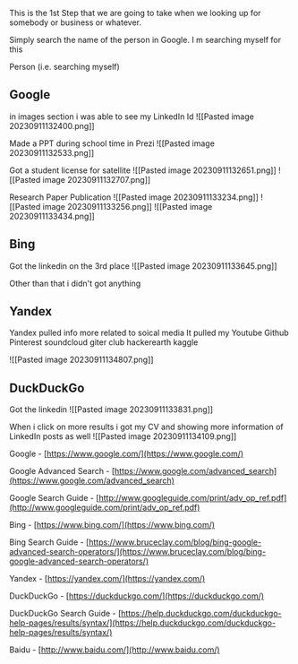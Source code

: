 This is the 1st Step that we are going to take when we looking up for somebody or business or whatever.

Simply search the name of the person in Google.
I m searching myself for this

Person (i.e. searching myself)

<h2>Google</h2> 
in images section i was able to see my LinkedIn Id
![[Pasted image 20230911132400.png]]

Made a PPT during school time in Prezi
![[Pasted image 20230911132533.png]]

Got a student license for satellite
![[Pasted image 20230911132651.png]]
![[Pasted image 20230911132707.png]]

Research Paper Publication
![[Pasted image 20230911133234.png]]
![[Pasted image 20230911133256.png]]
![[Pasted image 20230911133434.png]]


<h2>Bing</h2>
Got the linkedin on the 3rd place
![[Pasted image 20230911133645.png]]

Other than that i didn't got anything

<h2>Yandex</h2>
Yandex pulled info more related to soical media
It pulled my 
Youtube 
Github
Pinterest
soundcloud
giter club
hackerearth
kaggle

![[Pasted image 20230911134807.png]]

<h2>DuckDuckGo</h2>
Got the linkedin
![[Pasted image 20230911133831.png]]

When i click on more results i got my CV and showing more information of LinkedIn posts as well
![[Pasted image 20230911134109.png]]





Google - [https://www.google.com/](https://www.google.com/)

Google Advanced Search - [https://www.google.com/advanced_search](https://www.google.com/advanced_search)

Google Search Guide - [http://www.googleguide.com/print/adv_op_ref.pdf](http://www.googleguide.com/print/adv_op_ref.pdf)

Bing - [https://www.bing.com/](https://www.bing.com/)

Bing Search Guide - [https://www.bruceclay.com/blog/bing-google-advanced-search-operators/](https://www.bruceclay.com/blog/bing-google-advanced-search-operators/)

Yandex - [https://yandex.com/](https://yandex.com/)

DuckDuckGo - [https://duckduckgo.com/](https://duckduckgo.com/)

DuckDuckGo Search Guide - [https://help.duckduckgo.com/duckduckgo-help-pages/results/syntax/](https://help.duckduckgo.com/duckduckgo-help-pages/results/syntax/)

Baidu - [http://www.baidu.com/](http://www.baidu.com/)